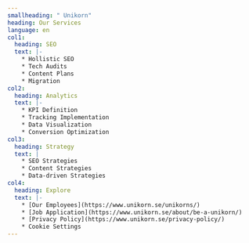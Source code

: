 ```yaml
---
smallheading: " Unikorn"
heading: Our Services
language: en
col1:
  heading: SEO
  text: |-
    * Hollistic SEO
    * Tech Audits
    * Content Plans
    * Migration
col2:
  heading: Analytics
  text: |-
    * KPI Definition
    * Tracking Implementation
    * Data Visualization
    * Conversion Optimization
col3:
  heading: Strategy
  text: |
    * S﻿EO Strategies
    * C﻿ontent Strategies
    * D﻿ata-driven Strategies
col4:
  heading: Explore
  text: |-
    * [Our Employees](https://www.unikorn.se/unikorns/)
    * [Job Application](https://www.unikorn.se/about/be-a-unikorn/)
    * [Privacy Policy](https://www.unikorn.se/privacy-policy/)
    * C﻿ookie Settings
---
```

